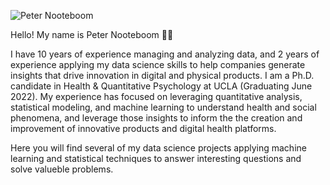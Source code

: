 ![Peter Nooteboom](https://i.imgur.com/YdfImzT.png)

Hello! My name is Peter Nooteboom 👋🏽

I have 10 years of experience managing and analyzing data, and 2 years of experience applying my data science skills to help companies generate insights that drive innovation in digital and physical products. I am a Ph.D. candidate in Health & Quantitative Psychology at UCLA (Graduating June 2022). My experience has focused on leveraging quantitative analysis, statistical modeling, and machine learning to understand health and social phenomena, and leverage those insights to inform the the creation and improvement of innovative products and digital health platforms.

Here you will find several of my data science projects applying machine learning and statistical techniques to answer interesting questions and solve valueble problems. 
